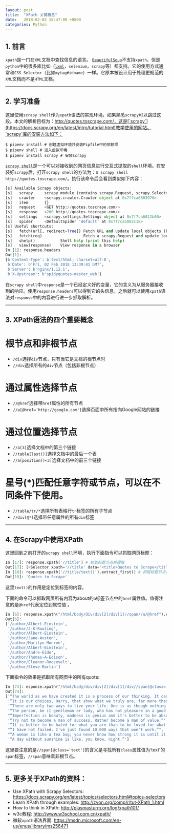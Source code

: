 ```yaml
---
layout: post
title:  "XPath 关键概念"
date:   2018-02-02 18:47:00 +0800
categories: Python
---
```


## 1. 前言
`xpath`是一门在`XML`文档中查找信息的语言。 [`BeautifulSoup`](https://www.crummy.com/software/BeautifulSoup/)不支持`xpath`，但是`python`中的很多库比如（[`lxml`](http://lxml.de/)，`selenium`，`scrapy`等）都支持。它的使用方式通常和`CSS Selector`（比如`mytag#idname`）一样。它原本被设计用于处理更规范的`XML`文档而不是`HTML`文档。

---

## 2. 学习准备 
这里使用`scrapy shell`作为`xpath`语法的实现环境，如果熟悉`scrapy`可以跳过这段。本文的解析目标为：http://quotes.toscrape.com/，这是[`scrapy`](https://docs.scrapy.org/en/latest/intro/tutorial.html)教学使用的网站。`scrapy`库的安装方法如下：
```
$ pipenv install # 创建虚拟环境并安装Pipfile中的依赖项
$ pipenv shell # 进入虚拟环境
$ pipenv install scrapy # 安装scrapy
```
[`scrapy shell`](https://docs.scrapy.org/en/latest/topics/shell.html#topics-shell)是一个可以对接收到的网页信息进行交互式提取的`shell`环境。在安装好`scrapy`后，打开`scrapy shell`的方法为：`$ scrapy shell http://quotes.toscrape.com/`。执行该命令后会看到类似如下内容：
```python
[s] Available Scrapy objects:
[s]   scrapy     scrapy module (contains scrapy.Request, scrapy.Selector, etc)
[s]   crawler    <scrapy.crawler.Crawler object at 0x7f7ca6803978>
[s]   item       {}
[s]   request    <GET http://quotes.toscrape.com/>
[s]   response   <200 http://quotes.toscrape.com/>
[s]   settings   <scrapy.settings.Settings object at 0x7f7ca6812b00>
[s]   spider     <DefaultSpider 'default' at 0x7f7ca5002c18>
[s] Useful shortcuts:
[s]   fetch(url[, redirect=True]) Fetch URL and update local objects (by default, redirects are followed)
[s]   fetch(req)                  Fetch a scrapy.Request and update local objects 
[s]   shelp()           Shell help (print this help)
[s]   view(response)    View response in a browser
In [1]: response.headers
Out[1]: 
{b'Content-Type': b'text/html; charset=utf-8',
 b'Date': b'Fri, 02 Feb 2018 13:39:41 GMT',
 b'Server': b'nginx/1.12.1',
 b'X-Upstream': b'spidyquotes-master_web'}
```
在`scrapy shell`中`response`是一个已经定义好的变量，它的含义为从服务器接收到的响应。使用`response.headers`可以得到它的头信息。之后就可以使用`xpath`语法对`response`中的内容进行进一步抓取解析。

---

## 3. XPath语法的四个重要概念
# 根节点和非根节点
- `/div`选择`div`节点，只有当它是文档的根节点时
- `//div`选择所有的`div`节点（包括非根节点）

# 通过属性选择节点
- `//@href`选择带`href`属性的所有节点
- `//a[@href='http://google.com']`选择页面中所有指向Google网站的链接

# 通过位置选择节点
- `//a[3]`选择文档中的第三个链接
- `//table[last()]`选择文档中的最后一个表
- `//a[position()<3]`选择文档中的前三个链接

# 星号(*)匹配任意字符或节点，可以在不同条件下使用。
- `//table/tr/*`选择所有表格行`tr`标签的所有子节点
- `//div[@*]`选择带任意属性的所有`div`标签

---

## 4. 在Scrapy中使用XPath
这里回到之前打开的`scrapy shell`环境，执行下面指令可以抓取网页标题：
```python
In [17]: response.xpath('//title') # 抓取标题节点并提取
Out[17]: [<Selector xpath='//title' data='<title>Quotes to Scrape</title>'>]
In [18]: response.xpath('//title/text()').extract_first() # 抓取标题节点内容并提取
Out[18]: 'Quotes to Scrape' 
```
这里`text()`的作用是定位到标签的内容。

下面的命令可以抓取网页所有内容为about的`a`标签节点中的`href`属性值。值得注意的是`@href`代表定位到属性值`。
```python
In [6]: response.xpath("/html/body/div/div[2]/div[1]//span//a/@href").extract()
Out[6]:
['/author/Albert-Einstein',
 '/author/J-K-Rowling',
 '/author/Albert-Einstein',
 '/author/Jane-Austen',
 '/author/Marilyn-Monroe',
 '/author/Albert-Einstein',
 '/author/Andre-Gide',
 '/author/Thomas-A-Edison',
 '/author/Eleanor-Roosevelt',
 '/author/Steve-Martin']
```
下面指令的效果是抓取所有网页中的所有quote:
```python
In [74]: esponse.xpath("/html/body/div/div[2]/div[1]/div//span[@class='text']/text()").extract()
Out[74]:
['“The world as we have created it is a process of our thinking. It cannot be changed without changing our thinking.”',
 '“It is our choices, Harry, that show what we truly are, far more than our abilities.”',
 '“There are only two ways to live your life. One is as though nothing is a miracle. The other is as though everything is a miracle.”',
 '“The person, be it gentleman or lady, who has not pleasure in a good novel, must be intolerably stupid.”',
 "“Imperfection is beauty, madness is genius and it's better to be absolutely ridiculous than absolutely boring.”",
 '“Try not to become a man of success. Rather become a man of value.”',
 '“It is better to be hated for what you are than to be loved for what you are not.”',
 "“I have not failed. I've just found 10,000 ways that won't work.”",
 "“A woman is like a tea bag; you never know how strong it is until it's in hot water.”",
 '“A day without sunshine is like, you know, night.”']
```
这里要注意的是`//span[@class='text']`的含义是寻找所有`class`属性值为‘text'的`span`标签，`//span`意味着非根节点。

---

## 5. 更多关于XPath的资料：
- Use XPath with Scrapy Selectors: <https://docs.scrapy.org/en/latest/topics/selectors.html#topics-selectors>
- Learn XPath through examples: <http://zvon.org/comp/r/tut-XPath_1.html>
- How to think in XPath: <http://plasmasturm.org/log/xpath101/>
- w3c教程: <http://www.w3school.com.cn/xpath/>
- 微软`xpath`语法界面: <https://msdn.microsoft.com/en-us/enus/library/ms256471>


